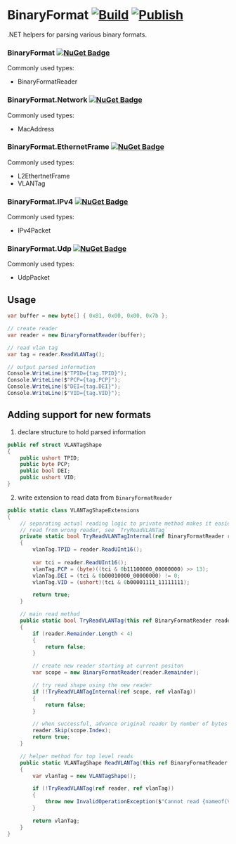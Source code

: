 # BinaryFormat [![Build](https://github.com/Kukkimonsuta/binaryformat/actions/workflows/build.yml/badge.svg?branch=master)](https://github.com/Kukkimonsuta/binaryformat/actions/workflows/build.yml) [![Publish](https://github.com/Kukkimonsuta/binaryformat/actions/workflows/publish.yml/badge.svg)](https://github.com/Kukkimonsuta/binaryformat/actions/workflows/publish.yml)

.NET helpers for parsing various binary formats.

### BinaryFormat [![NuGet Badge](https://img.shields.io/nuget/v/binaryformat?logo=nuget)](https://www.nuget.org/packages/binaryformat/)

Commonly used types:
 - BinaryFormatReader

### BinaryFormat.Network [![NuGet Badge](https://img.shields.io/nuget/v/binaryformat.network?logo=nuget)](https://www.nuget.org/packages/binaryformat.network/)

Commonly used types:
 - MacAddress

### BinaryFormat.EthernetFrame [![NuGet Badge](https://img.shields.io/nuget/v/binaryformat.ethernetframe?logo=nuget)](https://www.nuget.org/packages/binaryformat.ethernetframe/)

Commonly used types:
 - L2EthertnetFrame
 - VLANTag

### BinaryFormat.IPv4 [![NuGet Badge](https://img.shields.io/nuget/v/binaryformat.ipv4?logo=nuget)](https://www.nuget.org/packages/binaryformat.ipv4/)

Commonly used types:
 - IPv4Packet

### BinaryFormat.Udp [![NuGet Badge](https://img.shields.io/nuget/v/binaryformat.udp?logo=nuget)](https://www.nuget.org/packages/binaryformat.udp/)

Commonly used types:
 - UdpPacket

## Usage

````csharp
var buffer = new byte[] { 0x81, 0x00, 0x00, 0x7b };

// create reader 
var reader = new BinaryFormatReader(buffer);

// read vlan tag
var tag = reader.ReadVLANTag();

// output parsed information
Console.WriteLine($"TPID={tag.TPID}");
Console.WriteLine($"PCP={tag.PCP}");
Console.WriteLine($"DEI={tag.DEI}");
Console.WriteLine($"VID={tag.VID}");
````

## Adding support for new formats

1. declare structure to hold parsed information

````csharp
public ref struct VLANTagShape
{
    public ushort TPID;
    public byte PCP;
    public bool DEI;
    public ushort VID;
}
````

2. write extension to read data from `BinaryFormatReader`

```csharp
public static class VLANTagShapeExtensions
{
    // separating actual reading logic to private method makes it easier not to 
    // read from wrong reader, see `TryReadVLANTag`
    private static bool TryReadVLANTagInternal(ref BinaryFormatReader reader, ref VLANTagShape vlanTag)
    {
        vlanTag.TPID = reader.ReadUInt16();
 
        var tci = reader.ReadUInt16();
        vlanTag.PCP = (byte)((tci & 0b11100000_00000000) >> 13);
        vlanTag.DEI = (tci & 0b00010000_00000000) != 0;
        vlanTag.VID = (ushort)(tci & 0b00001111_11111111);

        return true;
    }

    // main read method 
    public static bool TryReadVLANTag(this ref BinaryFormatReader reader, ref VLANTagShape vlanTag)
    {
        if (reader.Remainder.Length < 4)
        {
            return false;
        }

        // create new reader starting at current positon
        var scope = new BinaryFormatReader(reader.Remainder);

        // try read shape using the new reader
        if (!TryReadVLANTagInternal(ref scope, ref vlanTag))
        {
            return false;
        }

        // when successful, advance original reader by number of bytes read
        reader.Skip(scope.Index);
        return true;
    }

    // helper method for top level reads
    public static VLANTagShape ReadVLANTag(this ref BinaryFormatReader reader)
    {
        var vlanTag = new VLANTagShape();

        if (!TryReadVLANTag(ref reader, ref vlanTag))
        {
            throw new InvalidOperationException($"Cannot read {nameof(VLANTagShape)}");
        }

        return vlanTag;
    }
}
```
